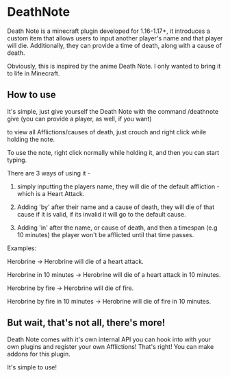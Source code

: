 # DeathNote

Death Note is a minecraft plugin developed for 1.16-1.17+, it introduces a custom item that allows users to input another player's name and that player will die. Additionally, they can provide a time of death, along with a cause of death.

Obviously, this is inspired by the anime Death Note. I only wanted to bring it to life in Minecraft.

## How to use
It's simple, just give yourself the Death Note with the command /deathnote give (you can provide a player, as well, if you want)

to view all Afflictions/causes of death, just crouch and right click while holding the note.

To use the note, right click normally while holding it, and then you can start typing.

There are 3 ways of using it - 

1) simply inputting the players name, they will die of the default affliction - which is a Heart Attack. 

2) Adding 'by' after their name and a cause of death, they will die of that cause if it is valid, if its invalid it will go to the default cause.

3) Adding 'in' after the name, or cause of death, and then a timespan (e.g 10 minutes) the player won't be afflicted until that time passes.

Examples:

Herobrine -> Herobrine will die of a heart attack.

Herobrine in 10 minutes -> Herobrine will die of a heart attack in 10 minutes.

Herobrine by fire -> Herobrine will die of fire.

Herobrine by fire in 10 minutes -> Herobrine will die of fire in 10 minutes.

## But wait, that's not all, there's more!
Death Note comes with it's own internal API you can hook into with your own plugins and register your own Afflictions! That's right! You can make addons for this plugin.

It's simple to use!
